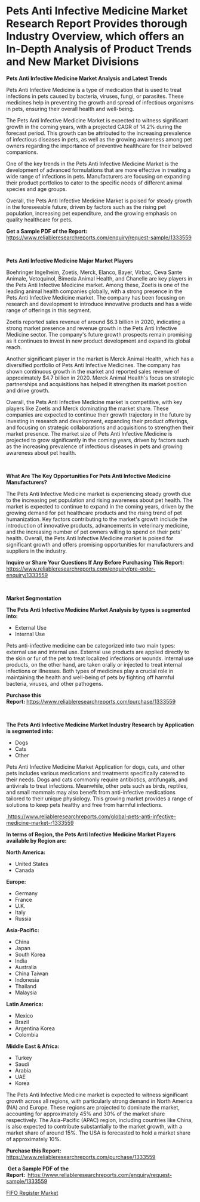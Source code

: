 <p><h1>Pets Anti Infective Medicine Market Research Report Provides thorough Industry Overview, which offers an In-Depth Analysis of Product Trends and New Market Divisions</h1></p><p><strong>Pets Anti Infective Medicine Market Analysis and Latest Trends</strong></p>
<p><p>Pets Anti Infective Medicine is a type of medication that is used to treat infections in pets caused by bacteria, viruses, fungi, or parasites. These medicines help in preventing the growth and spread of infectious organisms in pets, ensuring their overall health and well-being.</p><p>The Pets Anti Infective Medicine Market is expected to witness significant growth in the coming years, with a projected CAGR of 14.2% during the forecast period. This growth can be attributed to the increasing prevalence of infectious diseases in pets, as well as the growing awareness among pet owners regarding the importance of preventive healthcare for their beloved companions.</p><p>One of the key trends in the Pets Anti Infective Medicine Market is the development of advanced formulations that are more effective in treating a wide range of infections in pets. Manufacturers are focusing on expanding their product portfolios to cater to the specific needs of different animal species and age groups.</p><p>Overall, the Pets Anti Infective Medicine Market is poised for steady growth in the foreseeable future, driven by factors such as the rising pet population, increasing pet expenditure, and the growing emphasis on quality healthcare for pets.</p></p>
<p><strong>Get a Sample PDF of the Report:&nbsp;</strong> <a href="https://www.reliableresearchreports.com/enquiry/request-sample/1333559">https://www.reliableresearchreports.com/enquiry/request-sample/1333559</a></p>
<p>&nbsp;</p>
<p><strong>Pets Anti Infective Medicine Major Market Players</strong></p>
<p><p>Boehringer Ingelheim, Zoetis, Merck, Elanco, Bayer, Virbac, Ceva Sante Animale, Vetoquinol, Bimeda Animal Health, and Chanelle are key players in the Pets Anti Infective Medicine market. Among these, Zoetis is one of the leading animal health companies globally, with a strong presence in the Pets Anti Infective Medicine market. The company has been focusing on research and development to introduce innovative products and has a wide range of offerings in this segment.</p><p>Zoetis reported sales revenue of around $6.3 billion in 2020, indicating a strong market presence and revenue growth in the Pets Anti Infective Medicine sector. The company's future growth prospects remain promising as it continues to invest in new product development and expand its global reach.</p><p>Another significant player in the market is Merck Animal Health, which has a diversified portfolio of Pets Anti Infective Medicines. The company has shown continuous growth in the market and reported sales revenue of approximately $4.7 billion in 2020. Merck Animal Health's focus on strategic partnerships and acquisitions has helped it strengthen its market position and drive growth.</p><p>Overall, the Pets Anti Infective Medicine market is competitive, with key players like Zoetis and Merck dominating the market share. These companies are expected to continue their growth trajectory in the future by investing in research and development, expanding their product offerings, and focusing on strategic collaborations and acquisitions to strengthen their market presence. The market size of Pets Anti Infective Medicine is projected to grow significantly in the coming years, driven by factors such as the increasing prevalence of infectious diseases in pets and growing awareness about pet health.</p></p>
<p>&nbsp;</p>
<p><strong>What Are The Key Opportunities For Pets Anti Infective Medicine Manufacturers?</strong></p>
<p><p>The Pets Anti Infective Medicine market is experiencing steady growth due to the increasing pet population and rising awareness about pet health. The market is expected to continue to expand in the coming years, driven by the growing demand for pet healthcare products and the rising trend of pet humanization. Key factors contributing to the market's growth include the introduction of innovative products, advancements in veterinary medicine, and the increasing number of pet owners willing to spend on their pets' health. Overall, the Pets Anti Infective Medicine market is poised for significant growth and offers promising opportunities for manufacturers and suppliers in the industry.</p></p>
<p><strong>Inquire or Share Your Questions If Any Before Purchasing This Report:</strong> <a href="https://www.reliableresearchreports.com/enquiry/pre-order-enquiry/1333559">https://www.reliableresearchreports.com/enquiry/pre-order-enquiry/1333559</a></p>
<p>&nbsp;</p>
<p><strong>Market Segmentation</strong></p>
<p><strong>The Pets Anti Infective Medicine Market Analysis by types is segmented into:</strong></p>
<p><ul><li>External Use</li><li>Internal Use</li></ul></p>
<p><p>Pets anti-infective medicine can be categorized into two main types: external use and internal use. External use products are applied directly to the skin or fur of the pet to treat localized infections or wounds. Internal use products, on the other hand, are taken orally or injected to treat internal infections or illnesses. Both types of medicines play a crucial role in maintaining the health and well-being of pets by fighting off harmful bacteria, viruses, and other pathogens.</p></p>
<p><strong>Purchase this Report:&nbsp;</strong><a href="https://www.reliableresearchreports.com/purchase/1333559">https://www.reliableresearchreports.com/purchase/1333559</a></p>
<p>&nbsp;</p>
<p><strong>The Pets Anti Infective Medicine Market Industry Research by Application is segmented into:</strong></p>
<p><ul><li>Dogs</li><li>Cats</li><li>Other</li></ul></p>
<p><p>Pets Anti Infective Medicine Market Application for dogs, cats, and other pets includes various medications and treatments specifically catered to their needs. Dogs and cats commonly require antibiotics, antifungals, and antivirals to treat infections. Meanwhile, other pets such as birds, reptiles, and small mammals may also benefit from anti-infective medications tailored to their unique physiology. This growing market provides a range of solutions to keep pets healthy and free from harmful infections.</p></p>
<p><a href="https://www.reliableresearchreports.com/global-pets-anti-infective-medicine-market-r1333559">&nbsp;https://www.reliableresearchreports.com/global-pets-anti-infective-medicine-market-r1333559</a></p>
<p><strong>In terms of Region, the Pets Anti Infective Medicine Market Players available by Region are:</strong></p>
<p>
    <p> <strong> North America: </strong>
        <ul>
            <li>United States</li>
            <li>Canada</li>
        </ul>
        </p> 
    <p> <strong> Europe: </strong>
        <ul>
            <li>Germany</li>
            <li>France</li>
            <li>U.K.</li>
            <li>Italy</li>
            <li>Russia</li>
        </ul>
        </p> 
    <p> <strong> Asia-Pacific: </strong>
        <ul>
            <li>China</li>
            <li>Japan</li>
            <li>South Korea</li>
            <li>India</li>
            <li>Australia</li>
            <li>China Taiwan</li>
            <li>Indonesia</li>
            <li>Thailand</li>
            <li>Malaysia</li>
        </ul>
        </p> 
    <p> <strong> Latin America: </strong>
        <ul>
            <li>Mexico</li>
            <li>Brazil</li>
            <li>Argentina Korea</li>
            <li>Colombia</li>
        </ul>
        </p> 
    <p> <strong> Middle East & Africa: </strong>
        <ul>
            <li>Turkey</li>
            <li>Saudi</li>
            <li>Arabia</li>
            <li>UAE</li>
            <li>Korea</li>
        </ul>
    </p>
    </p>
<p><p>The Pets Anti Infective Medicine market is expected to witness significant growth across all regions, with particularly strong demand in North America (NA) and Europe. These regions are projected to dominate the market, accounting for approximately 45% and 30% of the market share respectively. The Asia-Pacific (APAC) region, including countries like China, is also expected to contribute substantially to the market growth, with a market share of around 15%. The USA is forecasted to hold a market share of approximately 10%.</p></p>
<p><strong>Purchase this Report: </strong><a href="https://www.reliableresearchreports.com/purchase/1333559">https://www.reliableresearchreports.com/purchase/1333559</a></p>
<p>&nbsp;<strong>Get a Sample PDF of the Report:&nbsp;&nbsp;</strong><a href="https://www.reliableresearchreports.com/enquiry/request-sample/1333559">https://www.reliableresearchreports.com/enquiry/request-sample/1333559</a></p>
<p><strong></strong></p>
<p><p><a href="https://issuu.com/reportprime-2/docs/fifo-register-market-size-2030.pptx">FIFO Register Market</a></p></p>